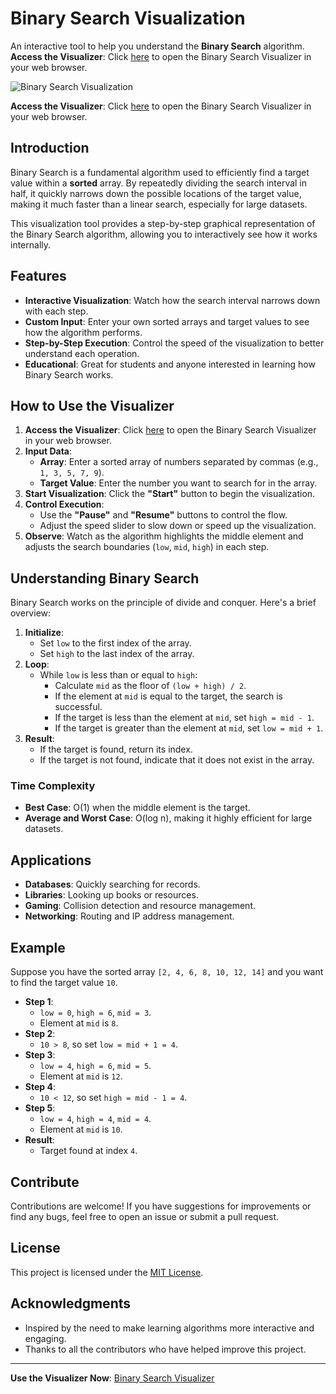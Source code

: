 # Binary Search Visualization

An interactive tool to help you understand the **Binary Search** algorithm.
**Access the Visualizer**: Click [here](https://3disturbed.github.io/BinarySearchVisual/BinarySearchVisualizer.html) to open the Binary Search Visualizer in your web browser.

![Binary Search Visualization](https://github.com/user-attachments/assets/f2fc9490-e35b-48f0-bf93-3281c500c858)

**Access the Visualizer**: Click [here](https://3disturbed.github.io/BinarySearchVisual/BinarySearchVisualizer.html) to open the Binary Search Visualizer in your web browser.

## Introduction

Binary Search is a fundamental algorithm used to efficiently find a target value within a **sorted** array. By repeatedly dividing the search interval in half, it quickly narrows down the possible locations of the target value, making it much faster than a linear search, especially for large datasets.

This visualization tool provides a step-by-step graphical representation of the Binary Search algorithm, allowing you to interactively see how it works internally.

## Features

- **Interactive Visualization**: Watch how the search interval narrows down with each step.
- **Custom Input**: Enter your own sorted arrays and target values to see how the algorithm performs.
- **Step-by-Step Execution**: Control the speed of the visualization to better understand each operation.
- **Educational**: Great for students and anyone interested in learning how Binary Search works.

## How to Use the Visualizer

1. **Access the Visualizer**: Click [here](https://3disturbed.github.io/BinarySearchVisual/BinarySearchVisualizer.html) to open the Binary Search Visualizer in your web browser.
2. **Input Data**:
   - **Array**: Enter a sorted array of numbers separated by commas (e.g., `1, 3, 5, 7, 9`).
   - **Target Value**: Enter the number you want to search for in the array.
3. **Start Visualization**: Click the **"Start"** button to begin the visualization.
4. **Control Execution**:
   - Use the **"Pause"** and **"Resume"** buttons to control the flow.
   - Adjust the speed slider to slow down or speed up the visualization.
5. **Observe**: Watch as the algorithm highlights the middle element and adjusts the search boundaries (`low`, `mid`, `high`) in each step.

## Understanding Binary Search

Binary Search works on the principle of divide and conquer. Here's a brief overview:

1. **Initialize**:
   - Set `low` to the first index of the array.
   - Set `high` to the last index of the array.
2. **Loop**:
   - While `low` is less than or equal to `high`:
     - Calculate `mid` as the floor of `(low + high) / 2`.
     - If the element at `mid` is equal to the target, the search is successful.
     - If the target is less than the element at `mid`, set `high = mid - 1`.
     - If the target is greater than the element at `mid`, set `low = mid + 1`.
3. **Result**:
   - If the target is found, return its index.
   - If the target is not found, indicate that it does not exist in the array.

### Time Complexity

- **Best Case**: O(1) when the middle element is the target.
- **Average and Worst Case**: O(log n), making it highly efficient for large datasets.

## Applications

- **Databases**: Quickly searching for records.
- **Libraries**: Looking up books or resources.
- **Gaming**: Collision detection and resource management.
- **Networking**: Routing and IP address management.

## Example

Suppose you have the sorted array `[2, 4, 6, 8, 10, 12, 14]` and you want to find the target value `10`.

- **Step 1**:
  - `low = 0`, `high = 6`, `mid = 3`.
  - Element at `mid` is `8`.
- **Step 2**:
  - `10 > 8`, so set `low = mid + 1 = 4`.
- **Step 3**:
  - `low = 4`, `high = 6`, `mid = 5`.
  - Element at `mid` is `12`.
- **Step 4**:
  - `10 < 12`, so set `high = mid - 1 = 4`.
- **Step 5**:
  - `low = 4`, `high = 4`, `mid = 4`.
  - Element at `mid` is `10`.
- **Result**:
  - Target found at index `4`.

## Contribute

Contributions are welcome! If you have suggestions for improvements or find any bugs, feel free to open an issue or submit a pull request.

## License

This project is licensed under the [MIT License](LICENSE).

## Acknowledgments

- Inspired by the need to make learning algorithms more interactive and engaging.
- Thanks to all the contributors who have helped improve this project.

---

**Use the Visualizer Now**: [Binary Search Visualizer](https://3disturbed.github.io/BinarySearchVisual/BinarySearchVisualizer.html)
